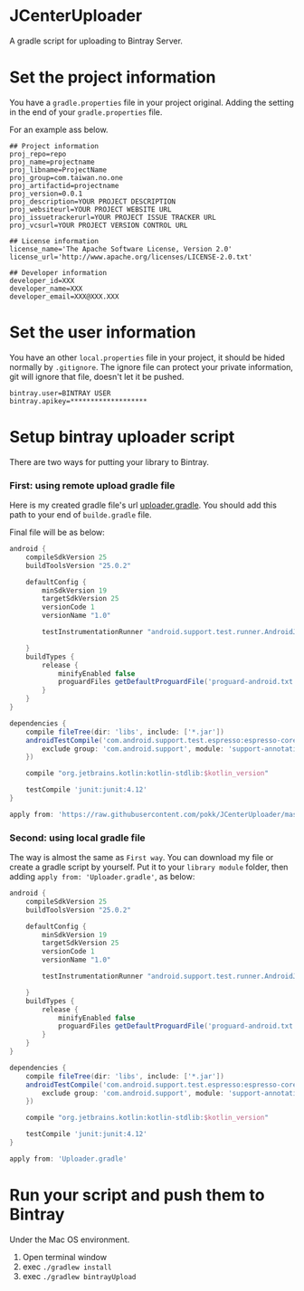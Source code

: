 # JCenterUploader

A gradle script for uploading to Bintray Server.

# Set the project information

You have a `gradle.properties` file in your project original. Adding the setting in the end of your `gradle.properties` file.

For an example ass below.

```
## Project information
proj_repo=repo
proj_name=projectname
proj_libname=ProjectName
proj_group=com.taiwan.no.one
proj_artifactid=projectname
proj_version=0.0.1
proj_description=YOUR PROJECT DESCRIPTION
proj_websiteurl=YOUR PROJECT WEBSITE URL
proj_issuetrackerurl=YOUR PROJECT ISSUE TRACKER URL
proj_vcsurl=YOUR PROJECT VERSION CONTROL URL

## License information
license_name='The Apache Software License, Version 2.0'
license_url='http://www.apache.org/licenses/LICENSE-2.0.txt'

## Developer information
developer_id=XXX
developer_name=XXX
developer_email=XXX@XXX.XXX
```

# Set the user information

You have an other `local.properties` file in your project, it should be hided normally by `.gitignore`. The ignore file can protect your private information, git will ignore that file, doesn't let it be pushed.

```
bintray.user=BINTRAY USER
bintray.apikey=*******************
```

# Setup bintray uploader script

There are two ways for putting your library to Bintray.

### First: using remote upload gradle file

Here is my created gradle file's url [uploader.gradle](https://github.com/pokk/JCenterUploader/blob/master/Uploader.gradle). You should add this path to your end of `builde.gradle` file.

Final file will be as below:

```gradle
android {
    compileSdkVersion 25
    buildToolsVersion "25.0.2"

    defaultConfig {
        minSdkVersion 19
        targetSdkVersion 25
        versionCode 1
        versionName "1.0"

        testInstrumentationRunner "android.support.test.runner.AndroidJUnitRunner"

    }
    buildTypes {
        release {
            minifyEnabled false
            proguardFiles getDefaultProguardFile('proguard-android.txt'), 'proguard-rules.pro'
        }
    }
}

dependencies {
    compile fileTree(dir: 'libs', include: ['*.jar'])
    androidTestCompile('com.android.support.test.espresso:espresso-core:2.2.2', {
        exclude group: 'com.android.support', module: 'support-annotations'
    })

    compile "org.jetbrains.kotlin:kotlin-stdlib:$kotlin_version"

    testCompile 'junit:junit:4.12'
}

apply from: 'https://raw.githubusercontent.com/pokk/JCenterUploader/master/Uploader.gradle'
```

### Second: using local gradle file

The way is almost the same as `First way`.
You can download my file or create a gradle script by yourself. Put it to your `library module` folder, then adding `apply from: 'Uploader.gradle'`, as below:

```gradle
android {
    compileSdkVersion 25
    buildToolsVersion "25.0.2"

    defaultConfig {
        minSdkVersion 19
        targetSdkVersion 25
        versionCode 1
        versionName "1.0"

        testInstrumentationRunner "android.support.test.runner.AndroidJUnitRunner"

    }
    buildTypes {
        release {
            minifyEnabled false
            proguardFiles getDefaultProguardFile('proguard-android.txt'), 'proguard-rules.pro'
        }
    }
}

dependencies {
    compile fileTree(dir: 'libs', include: ['*.jar'])
    androidTestCompile('com.android.support.test.espresso:espresso-core:2.2.2', {
        exclude group: 'com.android.support', module: 'support-annotations'
    })

    compile "org.jetbrains.kotlin:kotlin-stdlib:$kotlin_version"

    testCompile 'junit:junit:4.12'
}

apply from: 'Uploader.gradle'
```

# Run your script and push them to Bintray

Under the Mac OS environment.

1. Open terminal window
2. exec `./gradlew install`
3. exec `./gradlew bintrayUpload`
